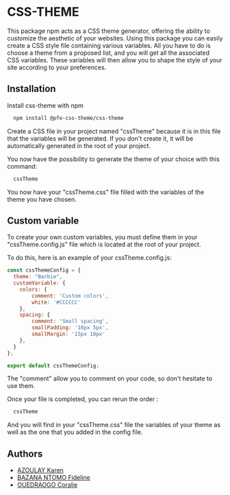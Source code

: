 
# CSS-THEME

This package npm acts as a CSS theme generator, offering the ability to customize the aesthetic of your websites. Using this package you can easily create a CSS style file containing various variables. All you have to do is choose a theme from a proposed list, and you will get all the associated CSS variables. These variables will then allow you to shape the style of your site according to your preferences.



## Installation

Install css-theme with npm

```bash
  npm install @pfe-css-theme/css-theme
```

Create a CSS file in your project named "cssTheme" because it is in this file that the variables will be generated.
If you don't create it, it will be automatically generated in the root of your project.

You now have the possibility to generate the theme of your choice with this command:
```bash
  cssTheme
```
You now have your "cssTheme.css" file filled with the variables of the theme you have chosen.

## Custom variable
To create your own custom variables, you must define them in your "cssTheme.config.js" file which is located at the root of your project.

To do this, here is an example of your cssTheme.config.js:
```javascript
const cssThemeConfig = {
  theme: "Barbie",
  customVariable: {
    colors: {
        comment: 'Custom colors',
        white: '#CCCCCC'
    },
    spacing: {
        comment: 'Small spacing',
        smallPadding: '10px 5px',
        smallMargin: '15px 10px'
    },
  }
};

export default cssThemeConfig;
```
The "comment" allow you to comment on your code, so don't hesitate to use them.

Once your file is completed, you can rerun the order : 
```bash
  cssTheme
```

And you will find in your "cssTheme.css" file the variables of your theme as well as the one that you added in the config file.
## Authors

- [AZOULAY Karen](https://github.com/Karen160)
- [BAZANA NTOMO Fideline](https://github.com/fifi-dev)
- [OUEDRAOGO Coralie](https://github.com/coralieO)
